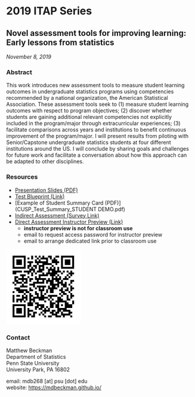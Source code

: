 # 2019 ITAP Series

## Novel assessment tools for improving learning: Early lessons from statistics

*November 8, 2019*

### Abstract

This work introduces new assessment tools to measure student learning outcomes in undergraduate statistics programs using competencies recommended by a national organization, the American Statistical Association. These assessment tools seek to (1) measure student learning outcomes with respect to program objectives; (2) discover whether students are gaining additional relevant competencies not explicitly included in the program/major through extracurricular experiences; (3) facilitate comparisons across years and institutions to benefit continuous improvement of the program/major. I will present results from piloting with Senior/Capstone undergraduate statistics students at four different institutions around the US. I will conclude by sharing goals and challenges for future work and facilitate a conversation about how this approach can be adapted to other disciplines.

### Resources


- [Presentation Slides (PDF)](201911-ITAP-cusp-assessment.pdf)
- [Test Blueprint (Link)](https://bit.ly/2lGxurK)
- [Example of Student Summary Card (PDF)](CUSP_Test_Summary_STUDENT DEMO.pdf)
- [Indirect Assessment (Survey Link)](https://pennstate.qualtrics.com/jfe/form/SV_73utHIevHKBFBiJ)
- [Direct Assessment Instructor Preview (Link)](https://pennstate.qualtrics.com/jfe/form/SV_09cemM9ifT96qoZ)
    - **instructor preview is not for classroom use**
    - email to request access password for instructor preview
    - email to arrange dedicated link prior to classroom use



![QR Code for presentation content](ITAP_QR.png)


### Contact

Matthew Beckman  
Department of Statistics  
Penn State University  
University Park, PA 16802  

email: mdb268 [at] psu [dot] edu  
website: <https://mdbeckman.github.io/>  

